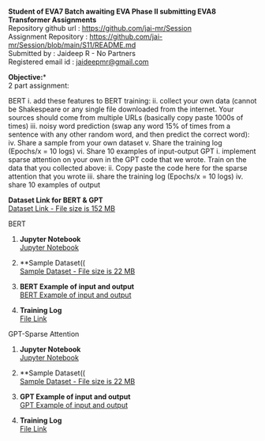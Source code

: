 **Student of EVA7 Batch awaiting EVA Phase II submitting EVA8 Transformer Assignments** </br>
Repository github url : https://github.com/jai-mr/Session </br>
Assignment Repository : https://github.com/jai-mr/Session/blob/main/S11/README.md</br>
Submitted by : Jaideep R - No Partners</br>
Registered email id : jaideepmr@gmail.com</br>

**Objective:***</br>
2 part assignment:

BERT
  i. add these features to BERT training:
  ii. collect your own data (cannot be Shakespeare or any single file downloaded from the internet. Your sources should come from multiple URLs (basically copy paste 1000s of times)
  iii. noisy word prediction (swap any word 15% of times from a sentence with any other random word, and then predict the correct word):
  iv.  Share a sample from your own dataset
  v.   Share the training log (Epochs/x = 10 logs)
  vi.  Share 10 examples of input-output
GPT
  i.   implement sparse attention on your own in the GPT code that we wrote. Train on the data that you collected above:
  ii.  Copy paste the code here for the sparse attention that you wrote
  iii. share the training log (Epochs/x = 10 logs)
  iv.  share 10 examples of output


**Dataset Link for BERT & GPT**</br>
[Dataset Link - File size is 152 MB](https://github.com/jai-mr/Session/blob/main/S11/Dataset%20file%20used%20for%20BERT%20and%20GPT.txt)

BERT 
1. **Jupyter Notebook**</br>
[Jupyter Notebook](https://github.com/jai-mr/Session/blob/main/S11/S11_BERT.ipynb)

2. **Sample Dataset((</br>
[Sample Dataset - File size is 22 MB](https://github.com/jai-mr/Session/blob/main/S11/images/Dataset%20file%20used%20for%20BERT%20and%20GPT.PNG)

3. **BERT Example of input and output**</br>
[BERT Example of input and output](https://github.com/jai-mr/Session/blob/main/S11/log/BERT_Example%20of%20input%20and%20output.md)

4. **Training Log**</br>
[File Link](https://github.com/jai-mr/Session/blob/main/S11/log/BERT_log.md)

GPT-Sparse Attention
1. **Jupyter Notebook**</br>
[Jupyter Notebook](https://github.com/jai-mr/Session/blob/main/S11/S11_GPT.ipynb)

2. **Sample Dataset((</br>
[Sample Dataset - File size is 22 MB](https://github.com/jai-mr/Session/blob/main/S11/images/Dataset%20file%20used%20for%20BERT%20and%20GPT.PNG)

3. **GPT Example of input and output**</br>
[GPT Example of input and output](https://github.com/jai-mr/Session/blob/main/S11/log/GPT_Example%20of%20input%20and%20output.md)

4. **Training Log**</br>
[File Link](https://github.com/jai-mr/Session/blob/main/S11/log/GPT_log.md)

